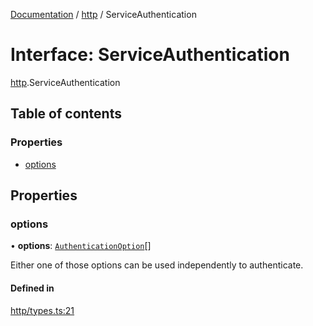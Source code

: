 [Documentation](../index.md) / [http](../modules/http.md) / ServiceAuthentication

# Interface: ServiceAuthentication

[http](../modules/http.md).ServiceAuthentication

## Table of contents

### Properties

- [options](http.ServiceAuthentication.md#options)

## Properties

### options

• **options**: [`AuthenticationOption`](http.AuthenticationOption.md)[]

Either one of those options can be used independently to authenticate.

#### Defined in

[http/types.ts:21](https://github.com/timotheeguerin/cadl/blob/920bc86d/packages/rest/src/http/types.ts#L21)

